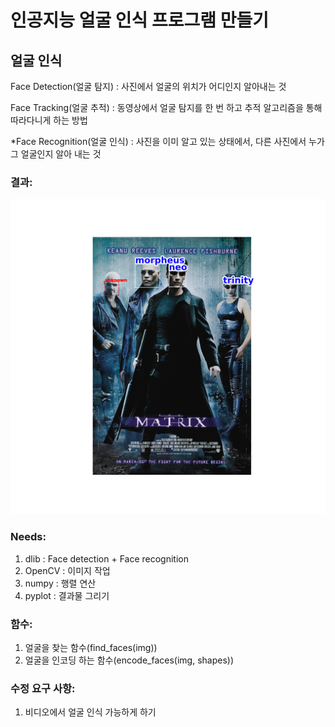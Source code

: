 # 인공지능 얼굴 인식 프로그램 만들기
## 얼굴 인식
Face Detection(얼굴 탐지) : 사진에서 얼굴의 위치가 어디인지 알아내는 것

Face Tracking(얼굴 추적) : 동영상에서 얼굴 탐지를 한 번 하고 추적 알고리즘을 통해 따라다니게 하는 방법

*Face Recognition(얼굴 인식) : 사진을 이미 알고 있는 상태에서, 다른 사진에서 누가 그 얼굴인지 알아 내는 것 

### 결과:
![output](./result/output.png)

### Needs:
1. dlib : Face detection + Face recognition
2. OpenCV : 이미지 작업
3. numpy : 행렬 연산
4. pyplot : 결과물 그리기

### 함수:
1. 얼굴을 찾는 함수(find_faces(img))
2. 얼굴을 인코딩 하는 함수(encode_faces(img, shapes))

### 수정 요구 사항:
1. 비디오에서 얼굴 인식 가능하게 하기
